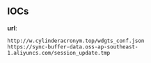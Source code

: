
## IOCs

__url__:

```text
http://w.cylinderacronym.top/wdgts_conf.json
https://sync-buffer-data.oss-ap-southeast-1.aliyuncs.com/session_update.tmp
```